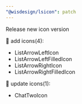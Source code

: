 ```yaml
---
"@wisdesign/lsicon": patch
---
```


Release new icon version

🚀 add icons(4):

  - ListArrowLeftIcon
  - ListArrowLeftFilledIcon
  - ListArrowRightIcon
  - ListArrowRightFilledIcon

🔄 update icons(1):

  - ChatTwoIcon


